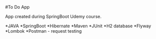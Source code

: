 #To Do App

App created during SpringBoot Udemy course. 

*JAVA
*SpringBoot
*Hibernate
*Maven
*JUnit
*H2 database
*Flyway
*Lombok
*Postman - request testing
